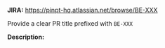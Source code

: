 **JIRA:** https://pinpt-hq.atlassian.net/browse/BE-XXX

Provide a clear PR title prefixed with `BE-XXX`

**Description:**
